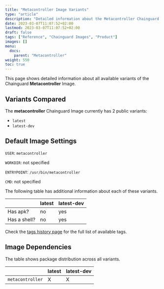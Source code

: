 ```yaml
---
title: "Metacontroller Image Variants"
type: "article"
description: "Detailed information about the Metacontroller Chainguard Image variants"
date: 2023-03-07T11:07:52+02:00
lastmod: 2023-03-07T11:07:52+02:00
draft: false
tags: ["Reference", "Chainguard Images", "Product"]
images: []
menu:
  docs:
    parent: "Metacontroller"
weight: 550
toc: true
---
```


This page shows detailed information about all available variants of the Chainguard **Metacontroller** Image.

## Variants Compared
The **metacontroller** Chainguard Image currently has 2 public variants: 

- `latest`
- `latest-dev`

## Default Image Settings
`USER`:		`metacontroller`

`WORKDIR`:	not specified

`ENTRYPOINT`:	`/usr/bin/metacontroller`

`CMD`:		not specified

The following table has additional information about each of these variants.

|              | latest | latest-dev |
|--------------|--------|------------|
| Has apk?     | no     | yes        |
| Has a shell? | no     | yes        |

Check the [tags history page](/chainguard/chainguard-images/reference/metacontroller/tags_history/) for the full list of available tags.
## Image Dependencies
The table shows package distribution across all variants.

|                  | latest | latest-dev |
|------------------|--------|------------|
| `metacontroller` | X      | X          |
